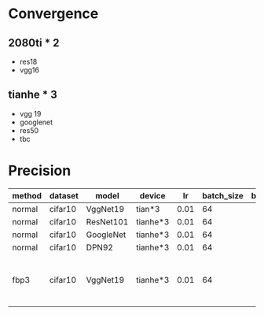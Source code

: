 # Convergence #
## 2080ti * 2 ##
* res18
* vgg16
## tianhe * 3 ##
* vgg 19
* googlenet
* res50
* tbc

# Precision #
| method | dataset | model | device | lr | batch_size | buffer_size | epoch | acc | eachtime |  
| ------ | ------ | ------ |  ------ | ------ | ------ | :------: | :------: | :------: | :------: |
| normal | cifar10 | VggNet19 | tian*3 | 0.01 | 64 | 2 | 124 | 91.01 | ~2min |  
| normal | cifar10 | ResNet101 | tianhe*3 | 0.01 | 64 | 2 | ? | ? | ? |  
| normal | cifar10 | GoogleNet | tianhe*3 | 0.01 | 64 | 2 | ? | ? | ~8min |  
| normal | cifar10 | DPN92 | tianhe*3 | 0.01 | 64 | 2 | ? | ? | ? | ? |
| fbp3 | cifar10 | VggNet19 | tianhe*3 | 0.01 | 64 | 5 | 152 | 90.6 | ~40s(no cal compress time only compress) |  